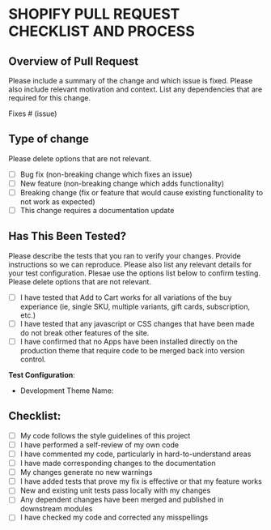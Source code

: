 # SHOPIFY PULL REQUEST CHECKLIST AND PROCESS

## Overview of Pull Request

Please include a summary of the change and which issue is fixed. Please also include relevant motivation and context. List any dependencies that are required for this change.

Fixes # (issue)

## Type of change

Please delete options that are not relevant.

- [ ] Bug fix (non-breaking change which fixes an issue)
- [ ] New feature (non-breaking change which adds functionality)
- [ ] Breaking change (fix or feature that would cause existing functionality to not work as expected)
- [ ] This change requires a documentation update

## Has This Been Tested?

Please describe the tests that you ran to verify your changes. Provide instructions so we can reproduce. Please also list any relevant details for your test configuration. Plesae use the options list below to confirm testing. Please delete options that are not relevant.

- [ ] I have tested that Add to Cart works for all variations of the buy experiance (ie, single SKU, multiple variants, gift cards, subscription, etc.)
- [ ] I have tested that any javascript or CSS changes that have been made do not break other features of the site.
- [ ] I have confirmed that no Apps have been installed directly on the production theme that require code to be merged back into version control.

**Test Configuration**:
* Development Theme Name:

## Checklist:

- [ ] My code follows the style guidelines of this project
- [ ] I have performed a self-review of my own code
- [ ] I have commented my code, particularly in hard-to-understand areas
- [ ] I have made corresponding changes to the documentation
- [ ] My changes generate no new warnings
- [ ] I have added tests that prove my fix is effective or that my feature works
- [ ] New and existing unit tests pass locally with my changes
- [ ] Any dependent changes have been merged and published in downstream modules
- [ ] I have checked my code and corrected any misspellings